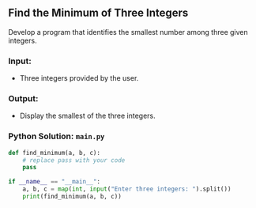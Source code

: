 ## Find the Minimum of Three Integers

Develop a program that identifies the smallest number among three given integers.

### Input:

- Three integers provided by the user.

### Output:

- Display the smallest of the three integers.

### Python Solution: `main.py`

```python
def find_minimum(a, b, c):
    # replace pass with your code
    pass

if __name__ == "__main__":
    a, b, c = map(int, input("Enter three integers: ").split())
    print(find_minimum(a, b, c))
```